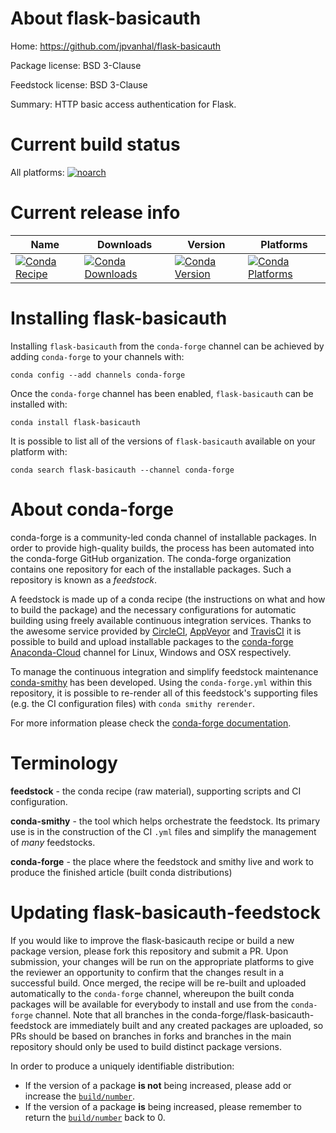 About flask-basicauth
=====================

Home: https://github.com/jpvanhal/flask-basicauth

Package license: BSD 3-Clause

Feedstock license: BSD 3-Clause

Summary: HTTP basic access authentication for Flask.



Current build status
====================

All platforms:
[![noarch](https://img.shields.io/circleci/project/github/conda-forge/flask-basicauth-feedstock/master.svg?label=noarch)](https://circleci.com/gh/conda-forge/flask-basicauth-feedstock)

Current release info
====================

| Name | Downloads | Version | Platforms |
| --- | --- | --- | --- |
| [![Conda Recipe](https://img.shields.io/badge/recipe-flask--basicauth-green.svg)](https://anaconda.org/conda-forge/flask-basicauth) | [![Conda Downloads](https://img.shields.io/conda/dn/conda-forge/flask-basicauth.svg)](https://anaconda.org/conda-forge/flask-basicauth) | [![Conda Version](https://img.shields.io/conda/vn/conda-forge/flask-basicauth.svg)](https://anaconda.org/conda-forge/flask-basicauth) | [![Conda Platforms](https://img.shields.io/conda/pn/conda-forge/flask-basicauth.svg)](https://anaconda.org/conda-forge/flask-basicauth) |

Installing flask-basicauth
==========================

Installing `flask-basicauth` from the `conda-forge` channel can be achieved by adding `conda-forge` to your channels with:

```
conda config --add channels conda-forge
```

Once the `conda-forge` channel has been enabled, `flask-basicauth` can be installed with:

```
conda install flask-basicauth
```

It is possible to list all of the versions of `flask-basicauth` available on your platform with:

```
conda search flask-basicauth --channel conda-forge
```


About conda-forge
=================

conda-forge is a community-led conda channel of installable packages.
In order to provide high-quality builds, the process has been automated into the
conda-forge GitHub organization. The conda-forge organization contains one repository
for each of the installable packages. Such a repository is known as a *feedstock*.

A feedstock is made up of a conda recipe (the instructions on what and how to build
the package) and the necessary configurations for automatic building using freely
available continuous integration services. Thanks to the awesome service provided by
[CircleCI](https://circleci.com/), [AppVeyor](http://www.appveyor.com/)
and [TravisCI](https://travis-ci.org/) it is possible to build and upload installable
packages to the [conda-forge](https://anaconda.org/conda-forge)
[Anaconda-Cloud](http://docs.anaconda.org/) channel for Linux, Windows and OSX respectively.

To manage the continuous integration and simplify feedstock maintenance
[conda-smithy](http://github.com/conda-forge/conda-smithy) has been developed.
Using the ``conda-forge.yml`` within this repository, it is possible to re-render all of
this feedstock's supporting files (e.g. the CI configuration files) with ``conda smithy rerender``.

For more information please check the [conda-forge documentation](https://conda-forge.org/docs/).

Terminology
===========

**feedstock** - the conda recipe (raw material), supporting scripts and CI configuration.

**conda-smithy** - the tool which helps orchestrate the feedstock.
                   Its primary use is in the construction of the CI ``.yml`` files
                   and simplify the management of *many* feedstocks.

**conda-forge** - the place where the feedstock and smithy live and work to
                  produce the finished article (built conda distributions)


Updating flask-basicauth-feedstock
==================================

If you would like to improve the flask-basicauth recipe or build a new
package version, please fork this repository and submit a PR. Upon submission,
your changes will be run on the appropriate platforms to give the reviewer an
opportunity to confirm that the changes result in a successful build. Once
merged, the recipe will be re-built and uploaded automatically to the
`conda-forge` channel, whereupon the built conda packages will be available for
everybody to install and use from the `conda-forge` channel.
Note that all branches in the conda-forge/flask-basicauth-feedstock are
immediately built and any created packages are uploaded, so PRs should be based
on branches in forks and branches in the main repository should only be used to
build distinct package versions.

In order to produce a uniquely identifiable distribution:
 * If the version of a package **is not** being increased, please add or increase
   the [``build/number``](http://conda.pydata.org/docs/building/meta-yaml.html#build-number-and-string).
 * If the version of a package **is** being increased, please remember to return
   the [``build/number``](http://conda.pydata.org/docs/building/meta-yaml.html#build-number-and-string)
   back to 0.